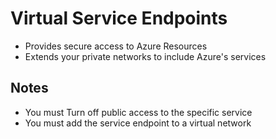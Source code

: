 # Virtual Service Endpoints  
- Provides secure access to Azure Resources
- Extends your private networks to include Azure's services  


## Notes
- You must Turn off public access to the specific service
- You must add the service endpoint to a virtual network

